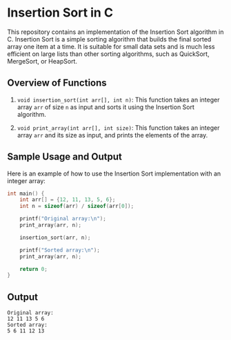 # Insertion Sort in C

This repository contains an implementation of the Insertion Sort algorithm in C. Insertion Sort is a simple sorting algorithm that builds the final sorted array one item at a time. It is suitable for small data sets and is much less efficient on large lists than other sorting algorithms, such as QuickSort, MergeSort, or HeapSort.

## Overview of Functions

1. `void insertion_sort(int arr[], int n)`: This function takes an integer array `arr` of size `n` as input and sorts it using the Insertion Sort algorithm.

2. `void print_array(int arr[], int size)`: This function takes an integer array `arr` and its size as input, and prints the elements of the array.

## Sample Usage and Output

Here is an example of how to use the Insertion Sort implementation with an integer array:

```c
int main() {
    int arr[] = {12, 11, 13, 5, 6};
    int n = sizeof(arr) / sizeof(arr[0]);

    printf("Original array:\n");
    print_array(arr, n);

    insertion_sort(arr, n);

    printf("Sorted array:\n");
    print_array(arr, n);

    return 0;
}
```

## Output

```
Original array:
12 11 13 5 6
Sorted array:
5 6 11 12 13
```
